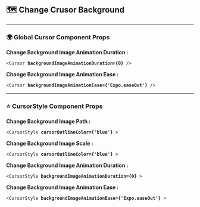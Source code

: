 <h2>
🗺️ Change Crusor Background 
</h3>
<p>
</p>

[//]: # (----)
<hr>



[//]: # (------------------------------------------)
<h3>🌍 Global Cursor Component Props </h3>

<p> <b> Change Background Image Animation Duration :</b> </p>
<pre><code>&lt;Cursor <b>backgroundImageAnimationDuration={0}</b> /&gt;
</code></pre>

<p> <b> Change Background Image Animation Ease :</b> </p>
<pre><code>&lt;Cursor <b>backgroundImageAnimationEase={'Expo.easeOut'}</b> /&gt;
</code></pre>

[//]: # (----)
<hr>

[//]: # (------------------------------------------)


[//]: # (------------------------------------------)
<h3>⭐️ CursorStyle Component Props </h3>
<p> <b> Change Background Image Path :</b> </p>
<pre><code>&lt;CursorStyle <b>cursorOutlineColor={'blue'}</b> &gt;
</code></pre>

<p> <b> Change Background Image Scale :</b> </p>
<pre><code>&lt;CursorStyle <b>cursorOutlineColor={'blue'}</b> &gt;
</code></pre>

<p> <b> Change Background Image Animation Duration :</b> </p>
<pre><code>&lt;CursorStyle <b>backgroundImageAnimationDuration={0}</b> &gt;
</code></pre>

<p> <b> Change Background Image Animation Ease :</b> </p>
<pre><code>&lt;CursorStyle <b>backgroundImageAnimationEase={'Expo.easeOut'}</b> &gt;
</code></pre>

